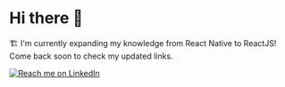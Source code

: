 # Hi there 👋 
  
  <p>🏗️ I'm currently expanding my knowledge from React Native to ReactJS! Come back soon to check my updated links.</p>
  
[![Reach me on LinkedIn](https://img.shields.io/badge/--linkedin?label=LinkedIn&logo=LinkedIn&style=social)](https://www.linkedin.com/in/salvadorbolanos)
